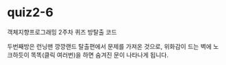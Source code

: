 # quiz2-6
객체지향프로그래밍 2주차 퀴즈 방탈출 코드

두번째방은 런닝맨 깡깡랜드 탈출편에서 문제를 가져온 것으로, 위화감이 드는 벽에 노크하듯이 똑똑(클릭 여러번)을 하면 숨겨진 문이 나타나게 됩니다.
